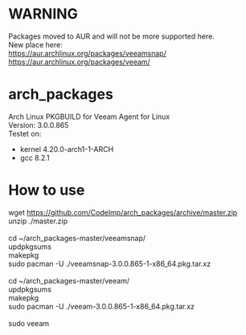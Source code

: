 # WARNING
Packages moved to AUR and will not be more supported here.</br>
New place here:</br>
https://aur.archlinux.org/packages/veeamsnap/ </br>
https://aur.archlinux.org/packages/veeam/ </br>
# arch_packages
Arch Linux PKGBUILD for Veeam Agent for Linux</br>
Version: 3.0.0.865</br>
Testet on:
  - kernel 4.20.0-arch1-1-ARCH
  - gcc 8.2.1
# How to use


wget https://github.com/CodeImp/arch_packages/archive/master.zip</br>
unzip ./master.zip</br>
</br>
cd ~/arch_packages-master/veeamsnap/</br>
updpkgsums</br>
makepkg</br>
sudo pacman -U ./veeamsnap-3.0.0.865-1-x86_64.pkg.tar.xz</br>
</br>
cd ~/arch_packages-master/veeam/</br>
updpkgsums</br>
makepkg</br>
sudo pacman -U ./veeam-3.0.0.865-1-x86_64.pkg.tar.xz</br>
</br>
sudo veeam</br>
